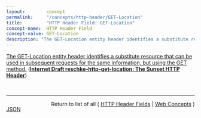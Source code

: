 ```yaml
---
layout:        concept
permalink:     "/concepts/http-header/GET-Location"
title:         "HTTP Header Field: GET-Location"
concept-name:  HTTP Header Field
concept-value: GET-Location
description: "The GET-Location entity header identifies a substitute resource that can be used in subsequent requests for the same information, but using the GET method."
---
```


[The GET-Location entity header identifies a substitute resource that can be used in subsequent requests for the same information, but using the GET method.](http://tools.ietf.org/html/draft-reschke-http-get-location#section-3 "Read documentation for HTTP Header Field &#34;GET-Location&#34;") (**[Internet Draft reschke-http-get-location: The Sunset HTTP Header](/specs/IETF/I-D/reschke-http-get-location "Several hypertext transfer protocol (HTTP) extensions use methods other than GET to expose information.  This has the drawback that this kind of information is harder to identify (missing a URL to which a GET request could be applied) and to cache. This document specifies a simple extension header through which a server can advertise a substitute URL that an HTTP client subsequently can use with the GET method.")**)

<br/>
<hr/>

<p style="float : left"><a href="./GET-Location.json" title="JSON representing this particular Web Concept value">JSON</a></p>
<p style="text-align: right">Return to list of all ( <a href="../http-header/">HTTP Header Fields</a> | <a href="../">Web Concepts</a> )</p>
